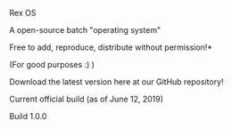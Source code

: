 Rex OS

A open-source batch "operating system"

Free to add, reproduce, distribute without permission!*

(For good purposes :) )

Download the latest version here at our GitHub repository!

Current official build (as of June 12, 2019)

Build 1.0.0 
